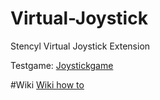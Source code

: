 # Virtual-Joystick
Stencyl Virtual Joystick Extension 

Testgame: [Joystickgame](http://byrobingames.com/stencyl/joystick/Virtual%20Joystick%20Extension.swf)

#Wiki
[Wiki how to](https://github.com/byrobingames/Virtual-Joystick/wiki)
